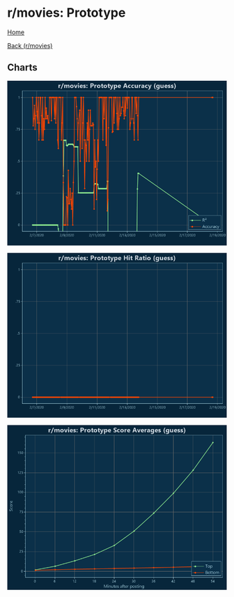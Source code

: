 # r/movies: Prototype

[Home](../../index.md)

[Back (r/movies)](../guess_movies.md)

## Charts

![r/movies R² (guess)](../../images/models/guess_movies_Prototype_Accuracy.png "r/movies R² (guess)")

![r/movies Hit Ratio (guess)](../../images/models/guess_movies_Prototype_HitRatio.png "r/movies Hit Ratio (guess)")

![r/movies Score Averages (guess)](../../images/models/guess_movies_Prototype_Scores.png "r/movies Score Averages (guess)")

